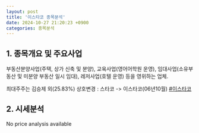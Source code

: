 ```yaml
---
layout: post
title: '이스타코 종목분석'
date: 2024-10-27 21:20:23 +0900
categories: 종목분석
---
```


## 1. 종목개요 및 주요사업

부동산분양사업(주택, 상가 신축 및 분양), 교육사업(영어어학원 운영), 임대사업(소유부동산 및 미분양 부동산 일시 임대), 레저사업(호텔 운영) 등을 영위하는 업체.

최대주주는 김승제 외(25.83%) 상호변경 : 스타코 -> 이스타코(06년10월)
[#이스타코](#)

## 2. 시세분석

No price analysis available
